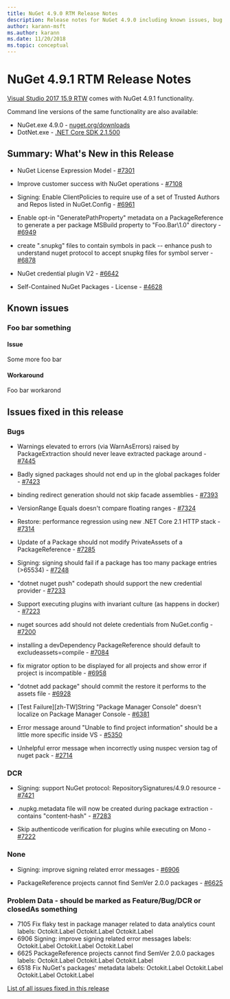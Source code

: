 ```yaml
---
title: NuGet 4.9.0 RTM Release Notes
description: Release notes for NuGet 4.9.0 including known issues, bug fixes, added features, and DCRs.
author: karann-msft
ms.author: karann
ms.date: 11/20/2018
ms.topic: conceptual
---
```


# NuGet 4.9.1 RTM Release Notes

[Visual Studio 2017 15.9 RTW](https://www.visualstudio.com/news/releasenotes/vs2017-relnotes) comes with NuGet 4.9.1 functionality.


Command line versions of the same functionality are also available:
* NuGet.exe 4.9.0 - [nuget.org/downloads](https://nuget.org/downloads)
* DotNet.exe - [.NET Core SDK 2.1.500](https://www.microsoft.com/net/download/visual-studio-sdks)


## Summary: What's New in this Release

* NuGet License Expression Model - [#7301](https://github.com/NuGet/Home/issues/7301)

* Improve customer success with NuGet operations - [#7108](https://github.com/NuGet/Home/issues/7108)

* Signing: Enable ClientPolicies to require use of a set of Trusted Authors and Repos listed in NuGet.Config - [#6961](https://github.com/NuGet/Home/issues/6961)

* Enable opt-in "GeneratePathProperty" metadata on a PackageReference to generate a per package MSBuild property to "Foo.Bar\1.0\" directory - [#6949](https://github.com/NuGet/Home/issues/6949)

* create ".snupkg" files to contain symbols in pack -- enhance push to understand nuget protocol to accept snupkg files for symbol server - [#6878](https://github.com/NuGet/Home/issues/6878)

* NuGet credential plugin V2 - [#6642](https://github.com/NuGet/Home/issues/6642)

* Self-Contained NuGet Packages - License - [#4628](https://github.com/NuGet/Home/issues/4628)

## Known issues
### Foo bar something

#### Issue
Some more foo bar

#### Workaround
Foo bar workarond

## Issues fixed in this release

### Bugs

* Warnings elevated to errors (via WarnAsErrors) raised by PackageExtraction should never leave extracted package around - [#7445](https://github.com/NuGet/Home/issues/7445)

* Badly signed packages should not end up in the global packages folder - [#7423](https://github.com/NuGet/Home/issues/7423)

* binding redirect generation should not skip facade assemblies - [#7393](https://github.com/NuGet/Home/issues/7393)

* VersionRange Equals doesn't compare floating ranges - [#7324](https://github.com/NuGet/Home/issues/7324)

* Restore:  performance regression using new .NET Core 2.1 HTTP stack - [#7314](https://github.com/NuGet/Home/issues/7314)

* Update of a Package should not modify PrivateAssets of a PackageReference - [#7285](https://github.com/NuGet/Home/issues/7285)

* Signing:  signing should fail if a package has too many package entries (>65534) - [#7248](https://github.com/NuGet/Home/issues/7248)

* "dotnet nuget push" codepath should support the new credential provider - [#7233](https://github.com/NuGet/Home/issues/7233)

* Support executing plugins with invariant culture (as happens in docker) - [#7223](https://github.com/NuGet/Home/issues/7223)

* nuget sources add should not delete credentials from NuGet.config - [#7200](https://github.com/NuGet/Home/issues/7200)

* installing a devDependency PackageReference should default to excludeassets=compile - [#7084](https://github.com/NuGet/Home/issues/7084)

* fix migrator option to be displayed for all projects and show error if project is incompatible - [#6958](https://github.com/NuGet/Home/issues/6958)

* "dotnet add package" should commit the restore it performs to the assets file - [#6928](https://github.com/NuGet/Home/issues/6928)

* [Test Failure][zh-TW]String "Package Manager Console" doesn't localize on Package Manager Console  - [#6381](https://github.com/NuGet/Home/issues/6381)

* Error message around "Unable to find project information" should be a little more specific inside VS - [#5350](https://github.com/NuGet/Home/issues/5350)

* Unhelpful error message when incorrectly using nuspec version tag of nuget pack - [#2714](https://github.com/NuGet/Home/issues/2714)

### DCR

* Signing:  support NuGet protocol: RepositorySignatures/4.9.0 resource - [#7421](https://github.com/NuGet/Home/issues/7421)

* .nupkg.metadata file will now be created during package extraction - contains "content-hash" - [#7283](https://github.com/NuGet/Home/issues/7283)

* Skip authenticode verification for plugins while executing on Mono - [#7222](https://github.com/NuGet/Home/issues/7222)

### None

* Signing:  improve signing related error messages - [#6906](https://github.com/NuGet/Home/issues/6906)

* PackageReference projects cannot find SemVer 2.0.0 packages  - [#6625](https://github.com/NuGet/Home/issues/6625)

### Problem Data - should be marked as Feature/Bug/DCR or closedAs something
* 7105 Fix flaky test in package manager related to data analytics count labels: Octokit.Label Octokit.Label Octokit.Label 
* 6906 Signing:  improve signing related error messages labels: Octokit.Label Octokit.Label Octokit.Label 
* 6625 PackageReference projects cannot find SemVer 2.0.0 packages  labels: Octokit.Label Octokit.Label Octokit.Label 
* 6518 Fix NuGet's packages' metadata labels: Octokit.Label Octokit.Label Octokit.Label Octokit.Label 


[List of all issues fixed in this release](https://github.com/NuGet/Home/issues?q=is%3Aissue+is%3Aclosed+milestone%3A%224.9")
